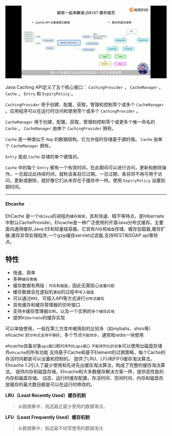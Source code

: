 ![3](./pics/011.jpg)

Java Caching API定义了五个核心接口： `CachingProvider` ， `CacheManager` ， `Cache` ， `Entry` 和 `ExpiryPolicy` 。

`CachingProvider` 用于创建，配置，获取，管理和控制零个或多个 `CacheManager` 。应用程序可以在运行时访问和使用零个或多个 `CachingProvider` 。

`CacheManager` 用于创建，配置，获取，管理和控制零个或更多个唯一命名的 `Cache` 。 `CacheManager` 由单个 `CachingProvider` 拥有。

`Cache` 是一种类似于 `Map` 的数据结构，它允许临时存储基于键的值。 `Cache` 由单个 `CacheManager` 拥有。

`Entry` 是由 `Cache` 存储的单个键值对。

`Cache` 中的每个 `Entry` 都有一个有效时间，在此期间可以进行访问，更新和删除操作。一旦超过此持续时间，就称该条目已过期。一旦过期，条目将不再可用于访问，更新或删除，就好像它们从未存在于缓存中一样。使用 `ExpiryPolicy` 设置到期时间。

---

#### Ehcache

EhCache 是一个`纯Java`的进程内`缓存框架`，具有快速、精干等特点，是Hibernate中默认CacheProvider。Ehcache是一种广泛使用的开源Java分布式缓存。主要面向通用缓存,Java EE和轻量级容器。它具有`内存`和`磁盘`存储，缓存加载器,缓存扩展,缓存异常处理程序,一个gzip缓存servlet过滤器,支持REST和SOAP api等特点。

## 特性

- 快速、简单
- 多种`缓存策略`
- 缓存数据有两级：`内存和磁盘`，因此无需担心`容量问题`
- 缓存数据会在虚拟机`重启`的过程中`写入磁盘`
- 可以通过`RMI`、可插入API等方式进行`分布式缓存`
- 具有缓存和缓存管理器的侦听接口
- 支持`多`缓存管理器`实例`，以及一个实例的`多个缓存区域`
- 提供`Hibernate`的缓存实现



可以单独使用，一般在第三方库中被用到的比较多（如mybatis、shiro等）ehcache 对`分布式支持不够好`，多个节点`不能同步`，通常和redis一块使用



ehcache具备对象`api接口`和`可序列化api接口`
 `不能序列化的对象`可以使用出磁盘存储外`ehcache`的所有功能
 支持基于Cache和基于Element的过期策略，每个Cache的存活时间都是可以设置和控制的。
 提供了LRU、LFU和FIFO缓存淘汰算法，Ehcache 1.2引入了最少使用和先进先出缓存淘汰算法，构成了完整的缓存淘汰算法。
 提供内存和磁盘存储，Ehcache和大多数缓存解决方案一样，提供高性能的内存和磁盘存储。
 动态、运行时缓存配置，存活时间、空闲时间、内存和磁盘存放缓存的最大数目都是可以在运行时修改的。

**LRU（Least Recently Used）缓存机制**

> 从数据集中，挑选最近最少使用的数据淘汰。

**LFU（Least Frequently Used）缓存机制**

> 从数据集中，挑选最不经常使用的数据淘汰



